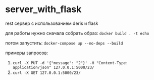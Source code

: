 # server_with_flask

rest сервер с использованием deris и flask

для работы нужно сначала собрать образ: ``` docker build . -t echo ```

потом запустить: ``` docker-compose up --no-deps --build ```

примеры запросов:

1) ```curl -X PUT -d '{"message": "2"}' -H "Content-Type: application/json" 127.0.0.1:5000/23/```
2) ```curl -X GET 127.0.0.1:5000/23/```
